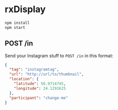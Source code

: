 # rxDisplay

```sh
npm install
npm start
```

## POST /in

Send your Instagram stuff to `POST /in` in this format:

```json
{
  "tag": "instagramtag",
  "url": "http://url/to/thumbnail",
  "location": {
    "latitude": 56.9714745,
    "longitude": 24.1291625
  },
  "participant": "change-me"
}
```
